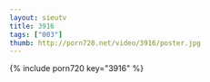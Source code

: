 ```yaml
--- 
layout: sieutv
title: 3916
tags: ["003"]
thumb: http://porn720.net/video/3916/poster.jpg
---
```

{% include porn720 key="3916" %} 

